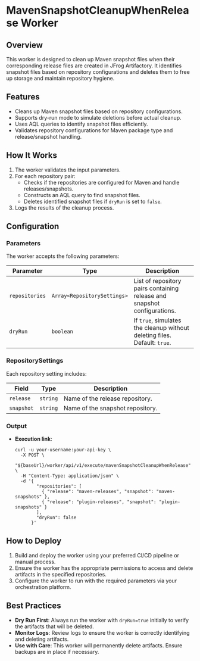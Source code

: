 # MavenSnapshotCleanupWhenRelease Worker

## Overview
This worker is designed to clean up Maven snapshot files when their corresponding release files are created in JFrog Artifactory. It identifies snapshot files based on repository configurations and deletes them to free up storage and maintain repository hygiene.

## Features
- Cleans up Maven snapshot files based on repository configurations.
- Supports dry-run mode to simulate deletions before actual cleanup.
- Uses AQL queries to identify snapshot files efficiently.
- Validates repository configurations for Maven package type and release/snapshot handling.

## How It Works
1. The worker validates the input parameters.
2. For each repository pair:
   - Checks if the repositories are configured for Maven and handle releases/snapshots.
   - Constructs an AQL query to find snapshot files.
   - Deletes identified snapshot files if `dryRun` is set to `false`.
3. Logs the results of the cleanup process.

## Configuration

### Parameters
The worker accepts the following parameters:

| Parameter      | Type                        | Description                                                               |
| -------------- | --------------------------- | ------------------------------------------------------------------------- |
| `repositories` | `Array<RepositorySettings>` | List of repository pairs containing release and snapshot configurations.  |
| `dryRun`       | `boolean`                   | If `true`, simulates the cleanup without deleting files. Default: `true`. |

### RepositorySettings
Each repository setting includes:

| Field      | Type     | Description                      |
| ---------- | -------- | -------------------------------- |
| `release`  | `string` | Name of the release repository.  |
| `snapshot` | `string` | Name of the snapshot repository. |

### Output
- **Execution link**:
  ```
  curl -u your-username:your-api-key \
    -X POST \
    "${baseUrl}/worker/api/v1/execute/mavenSnapshotCleanupWhenRelease" \
    -H "Content-Type: application/json" \
    -d '{
          "repositories": [
            { "release": "maven-releases", "snapshot": "maven-snapshots" },
            { "release": "plugin-releases", "snapshot": "plugin-snapshots" }
          ],
          "dryRun": false
        }'
  ```

## How to Deploy
1. Build and deploy the worker using your preferred CI/CD pipeline or manual process.
2. Ensure the worker has the appropriate permissions to access and delete artifacts in the specified repositories.
3. Configure the worker to run with the required parameters via your orchestration platform.

## Best Practices
- **Dry Run First**: Always run the worker with `dryRun=true` initially to verify the artifacts that will be deleted.
- **Monitor Logs**: Review logs to ensure the worker is correctly identifying and deleting artifacts.
- **Use with Care**: This worker will permanently delete artifacts. Ensure backups are in place if necessary.